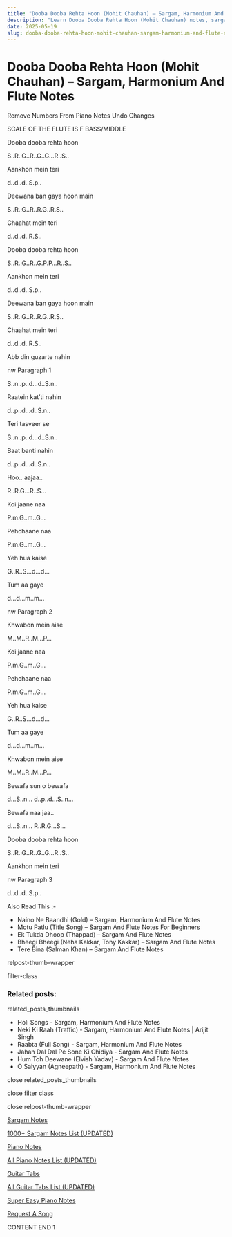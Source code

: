 ```yaml
---
title: "Dooba Dooba Rehta Hoon (Mohit Chauhan) – Sargam, Harmonium And Flute Notes"
description: "Learn Dooba Dooba Rehta Hoon (Mohit Chauhan) notes, sargam, harmonium notations and flute notes. Easy step-by-step tutorial for beginners."
date: 2025-05-19
slug: dooba-dooba-rehta-hoon-mohit-chauhan-sargam-harmonium-and-flute-notes
---
```


# Dooba Dooba Rehta Hoon (Mohit Chauhan) – Sargam, Harmonium And Flute Notes

Remove Numbers From Piano Notes
Undo Changes

SCALE OF THE FLUTE IS F BASS/MIDDLE

Dooba dooba rehta hoon

S..R..G..R..G..G…R..S..

Aankhon mein teri

d..d..d..S.p..

Deewana ban gaya hoon main

S..R..G..R..R.G..R.S..

Chaahat mein teri

d..d..d..R.S..

Dooba dooba rehta hoon

S..R..G..R..G.P.P…R..S..

Aankhon mein teri

d..d..d..S.p..

Deewana ban gaya hoon main

S..R..G..R..R.G..R.S..

Chaahat mein teri

d..d..d..R.S..

Abb din guzarte nahin

nw Paragraph 1

S..n..p..d…d..S.n..

Raatein kat’ti nahin

d..p..d…d..S.n..

Teri tasveer se

S..n..p..d…d..S.n..

Baat banti nahin

d..p..d…d..S.n..

Hoo.. aajaa..

R..R.G…R..S…

Koi jaane naa

P.m.G..m..G…

Pehchaane naa

P.m.G..m..G…

Yeh hua kaise

G..R..S…d…d…

Tum aa gaye

d…d…m..m…

nw Paragraph 2

Khwabon mein aise

M..M..R..M…P…

Koi jaane naa

P.m.G..m..G…

Pehchaane naa

P.m.G..m..G…

Yeh hua kaise

G..R..S…d…d…

Tum aa gaye

d…d…m..m…

Khwabon mein aise

M..M..R..M…P…

Bewafa sun o bewafa

d…S..n… d..p..d…S..n…

Bewafa naa jaa..

d…S..n… R..R.G…S…

Dooba dooba rehta hoon

S..R..G..R..G..G…R..S..

Aankhon mein teri

nw Paragraph 3

d..d..d..S.p..

Also Read This :-

* Naino Ne Baandhi (Gold) – Sargam, Harmonium And Flute Notes
* Motu Patlu (Title Song) – Sargam And Flute Notes For Beginners
* Ek Tukda Dhoop (Thappad) – Sargam And Flute Notes
* Bheegi Bheegi (Neha Kakkar, Tony Kakkar) – Sargam And Flute Notes
* Tere Bina (Salman Khan) – Sargam And Flute Notes

relpost-thumb-wrapper

filter-class

### Related posts:

related_posts_thumbnails

* Holi Songs - Sargam, Harmonium And Flute Notes
* Neki Ki Raah (Traffic) - Sargam, Harmonium And Flute Notes | Arijit Singh
* Raabta (Full Song) - Sargam, Harmonium And Flute Notes
* Jahan Dal Dal Pe Sone Ki Chidiya - Sargam And Flute Notes
* Hum Toh Deewane (Elvish Yadav) - Sargam And Flute Notes
* O Saiyyan (Agneepath) - Sargam, Harmonium And Flute Notes

close related_posts_thumbnails

close filter class

close relpost-thumb-wrapper

[Sargam Notes](https://www.notationsworld.com/sargam-notes.html)

[1000+ Sargam Notes List (UPDATED)](https://www.notationsworld.com/all-songs-list-sargam-notes.html)

[Piano Notes](https://www.notationsworld.com/piano-notes.html)

[All Piano Notes List (UPDATED)](https://www.notationsworld.com/all-songs-list-piano-notes.html)

[Guitar Tabs](https://www.notationsworld.com/guitar-tabs.html)

[All Guitar Tabs List (UPDATED)](https://www.notationsworld.com/all-songs-list-guitar-tabs.html)

[Super Easy Piano Notes](https://studywall.in/)

[Request A Song](https://www.notationsworld.com/request-a-song.html)

CONTENT END 1

